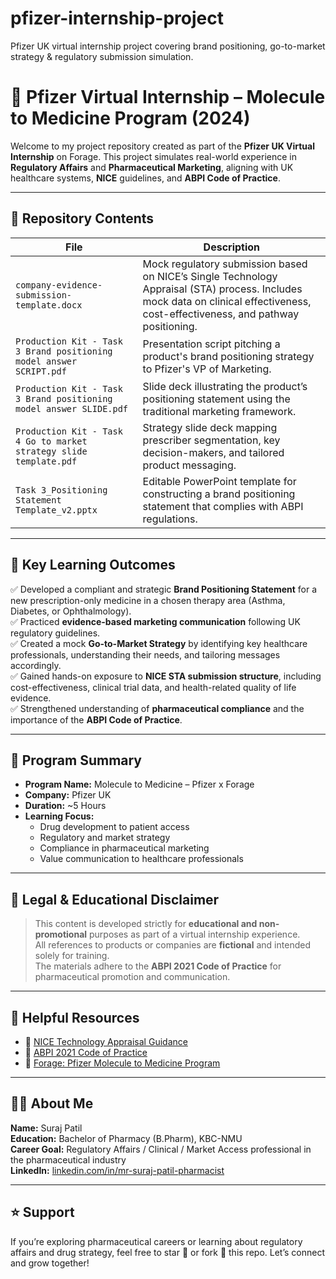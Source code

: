 # pfizer-internship-project
Pfizer UK virtual internship project covering brand positioning, go-to-market strategy &amp; regulatory submission simulation.
# 💊 Pfizer Virtual Internship – Molecule to Medicine Program (2024)

Welcome to my project repository created as part of the **Pfizer UK Virtual Internship** on Forage. This project simulates real-world experience in **Regulatory Affairs** and **Pharmaceutical Marketing**, aligning with UK healthcare systems, **NICE** guidelines, and **ABPI Code of Practice**.

---

## 📁 Repository Contents

| File | Description |
|------|-------------|
| `company-evidence-submission-template.docx` | Mock regulatory submission based on NICE’s Single Technology Appraisal (STA) process. Includes mock data on clinical effectiveness, cost-effectiveness, and pathway positioning. |
| `Production Kit - Task 3 Brand positioning model answer SCRIPT.pdf` | Presentation script pitching a product's brand positioning strategy to Pfizer's VP of Marketing. |
| `Production Kit - Task 3 Brand positioning model answer SLIDE.pdf` | Slide deck illustrating the product’s positioning statement using the traditional marketing framework. |
| `Production Kit - Task 4 Go to market strategy slide template.pdf` | Strategy slide deck mapping prescriber segmentation, key decision-makers, and tailored product messaging. |
| `Task 3_Positioning Statement Template_v2.pptx` | Editable PowerPoint template for constructing a brand positioning statement that complies with ABPI regulations. |

---

## 🧠 Key Learning Outcomes

✅ Developed a compliant and strategic **Brand Positioning Statement** for a new prescription-only medicine in a chosen therapy area (Asthma, Diabetes, or Ophthalmology).  
✅ Practiced **evidence-based marketing communication** following UK regulatory guidelines.  
✅ Created a mock **Go-to-Market Strategy** by identifying key healthcare professionals, understanding their needs, and tailoring messages accordingly.  
✅ Gained hands-on exposure to **NICE STA submission structure**, including cost-effectiveness, clinical trial data, and health-related quality of life evidence.  
✅ Strengthened understanding of **pharmaceutical compliance** and the importance of the **ABPI Code of Practice**.

---

## 📌 Program Summary

- **Program Name:** Molecule to Medicine – Pfizer x Forage  
- **Company:** Pfizer UK  
- **Duration:** ~5 Hours  
- **Learning Focus:**  
  - Drug development to patient access  
  - Regulatory and market strategy  
  - Compliance in pharmaceutical marketing  
  - Value communication to healthcare professionals

---

## 📎 Legal & Educational Disclaimer

> This content is developed strictly for **educational and non-promotional** purposes as part of a virtual internship experience.  
> All references to products or companies are **fictional** and intended solely for training.  
> The materials adhere to the **ABPI 2021 Code of Practice** for pharmaceutical promotion and communication.

---

## 🔗 Helpful Resources

- 📘 [NICE Technology Appraisal Guidance](https://www.nice.org.uk/process/pmg19/)
- 📕 [ABPI 2021 Code of Practice](https://www.abpi.org.uk/reputation/abpi-2021-code-of-practice/)
- 💼 [Forage: Pfizer Molecule to Medicine Program](https://www.theforage.com/)

---

## 🙋‍♂️ About Me

**Name:** Suraj Patil  
**Education:** Bachelor of Pharmacy (B.Pharm), KBC-NMU  
**Career Goal:** Regulatory Affairs / Clinical / Market Access professional in the pharmaceutical industry  
**LinkedIn:** [linkedin.com/in/mr-suraj-patil-pharmacist](https://www.linkedin.com/in/mr-suraj-patil-pharmacist)

---

## ⭐ Support

If you’re exploring pharmaceutical careers or learning about regulatory affairs and drug strategy, feel free to star 🌟 or fork 🍴 this repo. Let’s connect and grow together!

